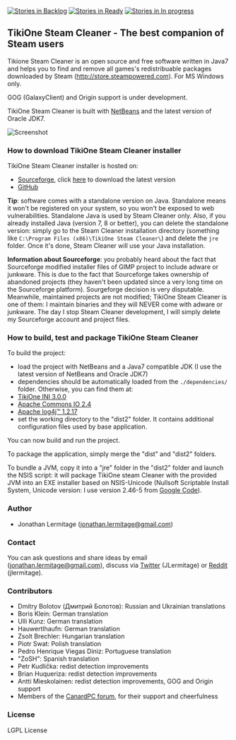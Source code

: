 [![Stories in Backlog](https://badge.waffle.io/jonathanlermitage/tikione-steam-cleaner.png?label=backlog&title=Backlog)](https://waffle.io/jonathanlermitage/tikione-steam-cleaner)
[![Stories in Ready](https://badge.waffle.io/jonathanlermitage/tikione-steam-cleaner.png?label=ready&title=Ready)](https://waffle.io/jonathanlermitage/tikione-steam-cleaner)
[![Stories in In progress](https://badge.waffle.io/jonathanlermitage/tikione-steam-cleaner.png?label=in%20progress&title=In%20progress)](https://waffle.io/jonathanlermitage/tikione-steam-cleaner)

## TikiOne Steam Cleaner - The best companion of Steam users

Tikione Steam Cleaner is an open source and free software written in Java7 and helps you to find and remove all games's redistribuable packages downloaded by Steam (http://store.steampowered.com). For MS Windows only.

GOG (GalaxyClient) and Origin support is under development.

TikiOne Steam Cleaner is built with [NetBeans](http://netbeans.org) and the latest version of Oracle JDK7.

![Screenshot](http://lermitage.biz/files/steamcleaner_2.png)

### How to download TikiOne Steam Cleaner installer

TikiOne Steam Cleaner installer is hosted on:

* [Sourceforge](http://sourceforge.net/projects/tikione/), click [here](http://sourceforge.net/projects/tikione/files/latest/download) to download the latest version
* [GitHub](https://github.com/jonathanlermitage/tikione-steam-cleaner/releases)
 
**Tip**: software comes with a standalone version on Java. Standalone means it won't be registered on your system, so you won't be exposed to web vulnerabilities. Standalone Java is used by Steam Cleaner only. Also, if you already installed Java (version 7, 8 or better), you can delete the standalone version: simply go to the Steam Cleaner installation directory (something like `C:\Program Files (x86)\TikiOne Steam Cleaner\`) and delete the `jre` folder. Once it's done, Steam Cleaner will use your Java installation.

**Information about Sourceforge**: you probably heard about the fact that Sourceforge modified installer files of GIMP project to include adware or junkware. This is due to the fact that Sourceforge takes ownership of abandoned projects (they haven't been updated since a very long time on the Sourceforge platform). Sourgeforge decision is very disputable. Meanwhile, maintained projects are not modified; TikiOne Steam Cleaner is one of them: I maintain binaries and they will NEVER come with adware or junkware. The day I stop Steam Cleaner development, I will simply delete my Sourceforge account and project files.

### How to build, test and package TikiOne Steam Cleaner

To build the project:

* load the project with NetBeans and a Java7 compatible JDK (I use the latest version of NetBeans and Oracle JDK7)
* dependencies should be automatically loaded from the ``./dependencies/`` folder. Otherwise, you can find them at:
 * [TikiOne INI 3.0.0](http://sourceforge.net/projects/tikione/files/tikione-ini/)
 * [Apache Commons IO 2.4](http://commons.apache.org/proper/commons-io/)
 * [Apache log4j™ 1.2.17](http://logging.apache.org/log4j/1.2/)
* set the working directory to the "dist2" folder. It contains additional configuration files used by base application.

You can now build and run the project.

To package the application, simply merge the "dist" and "dist2" folders.

To bundle a JVM, copy it into a "jre" folder in the "dist2" folder and launch the NSIS script: it will package TikiOne steam Cleaner with the provided JVM into an EXE installer based on NSIS-Unicode (Nullsoft Scriptable Install System, Unicode version: I use version 2.46-5 from [Google Code](http://code.google.com/p/unsis/downloads/list)).

### Author
* Jonathan Lermitage (<jonathan.lermitage@gmail.com>)

### Contact

You can ask questions and share ideas by email (<jonathan.lermitage@gmail.com>), discuss via [Twitter](https://twitter.com/JLermitage) (JLermitage) or [Reddit](https://www.reddit.com/r/gaming/comments/3ahunc/tikione_steam_cleaner_will_support_gog_and_origin/) (jlermitage).

### Contributors
* Dmitry Bolotov (Дмитрий Болотов): Russian and Ukrainian translations
* Boris Klein: German translation
* Ulli Kunz: German translation
* Hauwertlhaufn: German translation
* Zsolt Brechler: Hungarian translation
* Piotr Swat: Polish translation
* Pedro Henrique Viegas Diniz: Portuguese translation
* "ZoSH": Spanish translation
* Petr Kudlička: redist detection improvements
* Brian Huqueriza: redist detection improvements
* Antti Mieskolainen: redist detection improvements, GOG and Origin support
* Members of the [CanardPC forum](http://forum.canardpc.com), for their support and cheerfulness

### License

LGPL License
